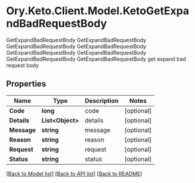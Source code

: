 # Ory.Keto.Client.Model.KetoGetExpandBadRequestBody
GetExpandBadRequestBody GetExpandBadRequestBody GetExpandBadRequestBody GetExpandBadRequestBody GetExpandBadRequestBody GetExpandBadRequestBody GetExpandBadRequestBody GetExpandBadRequestBody get expand bad request body

## Properties

Name | Type | Description | Notes
------------ | ------------- | ------------- | -------------
**Code** | **long** | code | [optional] 
**Details** | **List&lt;Object&gt;** | details | [optional] 
**Message** | **string** | message | [optional] 
**Reason** | **string** | reason | [optional] 
**Request** | **string** | request | [optional] 
**Status** | **string** | status | [optional] 

[[Back to Model list]](../README.md#documentation-for-models) [[Back to API list]](../README.md#documentation-for-api-endpoints) [[Back to README]](../README.md)


